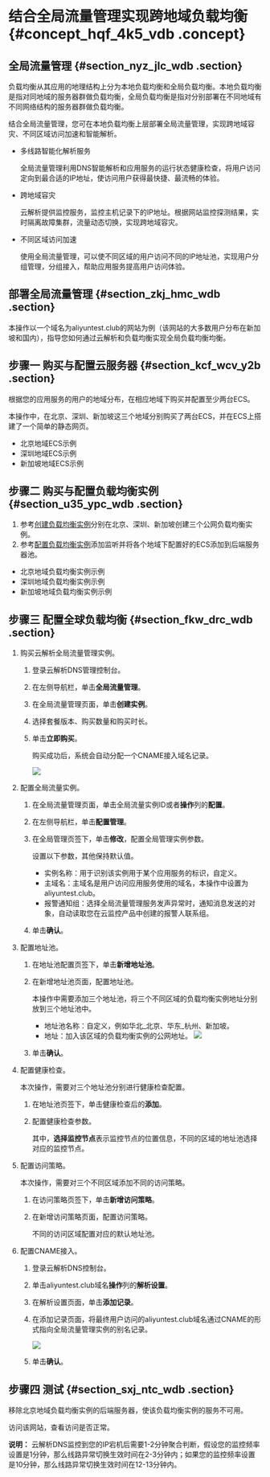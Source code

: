 # 结合全局流量管理实现跨地域负载均衡 {#concept_hqf_4k5_vdb .concept}

## 全局流量管理 {#section_nyz_jlc_wdb .section}

负载均衡从其应用的地理结构上分为本地负载均衡和全局负载均衡。本地负载均衡是指对同地域的服务器群做负载均衡，全局负载均衡是指对分别部署在不同地域有不同网络结构的服务器群做负载均衡。

结合全局流量管理，您可在本地负载均衡上层部署全局流量管理，实现跨地域容灾、不同区域访问加速和智能解析。

-   多线路智能化解析服务

    全局流量管理利用DNS智能解析和应用服务的运行状态健康检查，将用户访问定向到最合适的IP地址，使访问用户获得最快捷、最流畅的体验。

-   跨地域容灾

    云解析提供监控服务，监控主机记录下的IP地址。根据网站监控探测结果，实时隔离故障集群，流量动态切换，实现跨地域容灾。

-   不同区域访问加速

    使用全局流量管理，可以使不同区域的用户访问不同的IP地址池，实现用户分组管理，分组接入，帮助应用服务提高用户访问体验。


## 部署全局流量管理 {#section_zkj_hmc_wdb .section}

本操作以一个域名为aliyuntest.club的网站为例（该网站的大多数用户分布在新加坡和国内），指导您如何通过云解析和负载均衡实现全局负载均衡均衡。

## 步骤一 购买与配置云服务器 {#section_kcf_wcv_y2b .section}

根据您的应用服务的用户的地域分布，在相应地域下购买并配置至少两台ECS。

本操作中，在北京、深圳、新加坡这三个地域分别购买了两台ECS，并在ECS上搭建了一个简单的静态网页。

-   北京地域ECS示例
-   深圳地域ECS示例
-   新加坡地域ECS示例

## 步骤二 购买与配置负载均衡实例 {#section_u35_ypc_wdb .section}

1.  参考[创建负载均衡实例](../../../../cn.zh-CN/用户指南（旧版，即将下线）/负载均衡实例/创建实例.md#)分别在北京、深圳、新加坡创建三个公网负载均衡实例。
2.  参考[配置负载均衡实例](../../../../cn.zh-CN/用户指南（旧版，即将下线）/负载均衡实例/管理实例.md#)添加监听并将各个地域下配置好的ECS添加到后端服务器池。

-   北京地域负载均衡实例示例
-   深圳地域负载均衡实例示例
-   新加坡地域负载均衡实例示例

## 步骤三 配置全球负载均衡 {#section_fkw_drc_wdb .section}

1.  购买云解析全局流量管理实例。
    1.  登录云解析DNS管理控制台。
    2.  在左侧导航栏，单击**全局流量管理**。
    3.  在全局流量管理页面，单击**创建实例**。
    4.  选择套餐版本、购买数量和购买时长。
    5.  单击**立即购买**。

        购买成功后，系统会自动分配一个CNAME接入域名记录。

        ![](http://static-aliyun-doc.oss-cn-hangzhou.aliyuncs.com/assets/img/15689/153552690210621_zh-CN.png)

2.  配置全局流量实例。
    1.  在全局流量管理页面，单击全局流量实例ID或者**操作**列的**配置**。
    2.  在左侧导航栏，单击**配置管理**。
    3.  在全局管理页签下，单击**修改**，配置全局管理实例参数。

        设置以下参数，其他保持默认值。

        -   实例名称：用于识别该实例用于某个应用服务的标识，自定义。
        -   主域名：主域名是用户访问应用服务使用的域名，本操作中设置为aliyuntest.club。
        -   报警通知组：选择全局流量管理服务发声异常时，通知消息发送的对象，自动读取您在云监控产品中创建的报警人联系组。
    4.  单击**确认**。
3.  配置地址池。
    1.  在地址池配置页签下，单击**新增地址池**。
    2.  在新增地址池页面，配置地址池。

        本操作中需要添加三个地址池，将三个不同区域的负载均衡实例地址分别放到三个地址池中。

        -   地址池名称：自定义，例如华北\_北京、华东\_杭州、新加坡。
        -   地址：加入该区域的负载均衡实例的公网地址。
        ![](http://static-aliyun-doc.oss-cn-hangzhou.aliyuncs.com/assets/img/15689/153552690210664_zh-CN.png)

    3.  单击**确认**。
4.  配置健康检查。

    本次操作，需要对三个地址池分别进行健康检查配置。

    1.  在地址池页签下，单击健康检查后的**添加**。
    2.  配置健康检查参数。

        其中，**选择监控节点**表示监控节点的位置信息，不同的区域的地址池选择对应的监控节点。

5.  配置访问策略。

    本次操作，需要对三个不同区域添加不同的访问策略。

    1.  在访问策略页签下，单击**新增访问策略**。
    2.  在新增访问策略页面，配置访问策略。

        不同的访问区域配置对应的默认地址池。

6.  配置CNAME接入。
    1.  登录云解析DNS控制台。
    2.  单击aliyuntest.club域名**操作**列的**解析设置**。
    3.  在解析设置页面，单击**添加记录**。
    4.  在添加记录页面，将最终用户访问的aliyuntest.club域名通过CNAME的形式指向全局流量管理实例的别名记录。

        ![](http://static-aliyun-doc.oss-cn-hangzhou.aliyuncs.com/assets/img/15689/153552690310688_zh-CN.png)

    5.  单击**确认**。

## 步骤四 测试 {#section_sxj_ntc_wdb .section}

移除北京地域负载均衡实例的后端服务器，使该负载均衡实例的服务不可用。

访问该网站，查看访问是否正常。

**说明：** 云解析DNS监控到您的IP宕机后需要1-2分钟聚合判断，假设您的监控频率设置是1分钟，那么线路异常切换生效时间在2-3分钟内；如果您的监控频率设置是10分钟，那么线路异常切换生效时间在12-13分钟内。

